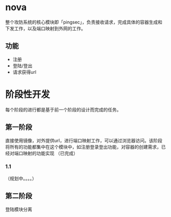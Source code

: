 # nova
整个攻防系统的核心模块即「pingsec」，负责接收请求，完成具体的容器生成和下发工作，以及端口映射到外网的工作。

## 功能
- 注册
- 登陆/登出
- 请求获得url

# 阶段性开发
每个阶段的进行都是基于前一个阶段的设计而完成的任务。


## 第一阶段
直接使用镜像，对外提供url，进行端口映射工作，可以通过浏览器访问。该阶段将所有的功能都集中在这个模块中，如注册登录登出功能，对容器的创建需求，已经对端口映射的功能实现
（已完成）

### 1.1
（规划中。。。。）


## 第二阶段
登陆模块分离

